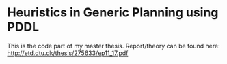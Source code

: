 # Heuristics in Generic Planning using PDDL
This is the code part of my master thesis.
Report/theory can be found here: http://etd.dtu.dk/thesis/275633/ep11_17.pdf
